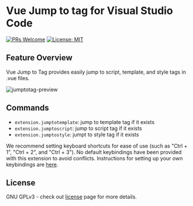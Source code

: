 # Vue Jump to tag for Visual Studio Code

[![PRs Welcome](https://img.shields.io/badge/PRs-welcome-brightgreen.svg)](https://github.com/andersonmfjr/vscode-vue-jumptotag/pulls) [![License: MIT](https://img.shields.io/badge/License-GPLv3-blue.svg)](https://github.com/andersonmfjr/vscode-vue-jumptotag/blob/master/LICENSE)

## Feature Overview

Vue Jump to Tag provides easily jump to script, template, and style tags in .vue files.

![jumptotag-preview](https://user-images.githubusercontent.com/31292099/54872804-f7dfe200-4da8-11e9-8638-2c74d16fa4ec.gif)

## Commands

-   `extension.jumptotemplate`: jump to template tag if it exists
-   `extension.jumptoscript`: jump to script tag if it exists
-   `extension.jumptostyle`: jumpt to style tag if it exists

We recommend setting keyboard shortcuts for ease of use (such as "Ctrl + 1", "Ctrl + 2", and "Ctrl + 3"). No default keybindings have been provided with this extension to avoid conflicts. Instructions for setting up your own keybindings are [here](https://code.visualstudio.com/docs/getstarted/keybindings).

## License  

GNU GPLv3 - check out [license](https://github.com/andersonmfjr/vscode-vue-jumptotag/blob/master/LICENSE) page for more details.